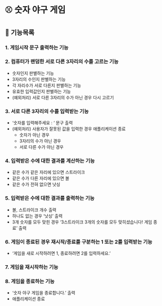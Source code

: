 # ⚾️ 숫자 야구 게임

## 🐾 기능목록

### 1. 게임시작 문구 출력하는 기능
### 2. 컴퓨터가 랜덤한 서로 다른 3자리의 수를 고르는 기능
- 숫자인지 판별하는 기능
- 3자리의 수인지 판별하는 기능
- 각 자리수가 서로 다른지 판별하는 기능
- 유효한 입력값인지 판별하는 기능
- (예외처리) 서로 다른 3자리의 수가 아닌 경우 다시 고르기
### 3. 서로 다른 3자리의 수를 입력받는 기능
- ‘숫자를 입력해주세요 : ‘ 문구 출력
- (예외처리) 사용자가 잘못된 값을 입력한 경우 애플리케이션 종료
    - 숫자가 아닌 경우
    - 3자리의 수가 아닌 경우
    - 서로 다른 수가 아닌 경우
### 4. 입력받은 수에 대한 결과를 계산하는 기능
- 같은 수가 같은 자리에 있으면 스트라이크
- 같은 수가 다른 자리에 있으면 볼
- 같은 수가 전혀 없으면 낫싱
### 5. 입력받은 수에 대한 결과를 출력하는 기능
- 볼, 스트라이크 개수 출력
- 하나도 없는 경우 ‘낫싱’ 출력
- 3개 숫자를 모두 맞힌 경우 ‘3스트라이크 3개의 숫자를 모두 맞히셨습니다! 게임 종료’ 출력
### 6. 게임이 종료된 경우 재시작/종료를 구분하는 1 또는 2를 입력받는 기능
- ‘게임을 새로 시작하려면 1, 종료하려면 2를 입력하세요.’ 
### 7. 게임을 재시작하는 기능
### 8. 게임을 종료하는 기능
- ‘숫자 야구 게임을 종료합니다.’ 출력
- 애플리케이션 종료
